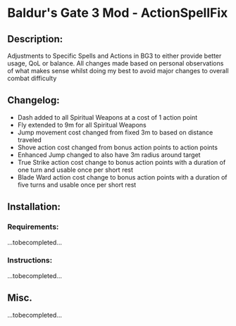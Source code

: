 # Baldur's Gate 3 Mod - ActionSpellFix
## Description:
Adjustments to Specific Spells and Actions in BG3 to either provide better usage, QoL or balance.
All changes made based on personal observations of what makes sense whilst doing my best to avoid major changes to overall combat difficulty

## Changelog:
- Dash added to all Spiritual Weapons at a cost of 1 action point
- Fly extended to 9m for all Spiritual Weapons
- Jump movement cost changed from fixed 3m to based on distance traveled
- Shove action cost changed from bonus action points to action points
- Enhanced Jump changed to also have 3m radius around target
- True Strike action cost change to bonus action points with a duration of one turn and usable once per short rest
- Blade Ward action cost change to bonus action points with a duration of five turns and usable once per short rest

## Installation:
### Requirements:
...tobecompleted...


### Instructions:
...tobecompleted...

## Misc.
...tobecompleted...

